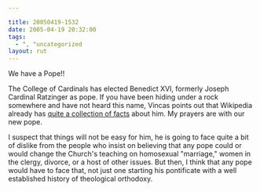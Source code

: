 ```yaml
---

title: 20050419-1532
date: 2005-04-19 20:32:00
tags:
  - ", "uncategorized
layout: rut
---
```


<p> We have a Pope!!</p>

<p>The College of Cardinals has elected Benedict XVI,
formerly Joseph Cardinal Ratzinger as pope.  If you have
been hiding under a rock somewhere and have not heard
this name, Vincas points out that Wikipedia already has <a href="http://en.wikipedia.org/wiki/Pope_Benedict_XVI"</a>quite
a collection of facts</a> about him.  My prayers are with our
new pope.</p>

<p>I suspect that things will not be easy for him, he is going to
face quite a bit of dislike from the people who insist on believing
that any pope could or would change the Church's teaching on
homosexual "marriage," women in the clergy, divorce, or a host of
other issues.  But then, I think that any pope would have to face
that, not just one starting his pontificate with a well established
history of theological orthodoxy.</p>

